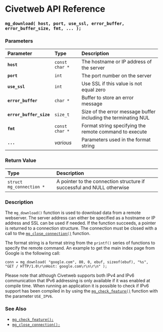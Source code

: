 # Civetweb API Reference

### `mg_download( host, port, use_ssl, error_buffer, error_buffer_size, fmt, ... );`

### Parameters

| Parameter | Type | Description |
| :--- | :--- | :--- |
|**`host`**|`const char *`|The hostname or IP address of the server|
|**`port`**|`int`|The port number on the server|
|**`use_ssl`**|`int`|Use SSL if this value is not equal zero|
|**`error_buffer`**|`char *`|Buffer to store an error message|
|**`error_buffer_size`**|`size_t`|Size of the error message buffer including the terminating NUL|
|**`fmt`**|`const char *`|Format string specifying the remote command to execute|
|**`...`**|*various*|Parameters used in the format string|

### Return Value

| Type | Description |
| :--- | :--- |
|`struct mg_connection *`|A pointer to the connection structure if successful and NULL otherwise|

### Description

The `mg_download()` function is used to download data from a remote webserver. The server address can either be specified as a hostname or IP address and SSL can be used if needed. If the function succeeds, a pointer is returned to a connection structure. The connection must be closed with a call to the [`mg_close_connection()`](mg_close_connection.md) function.

The format string is a format string from the `printf()` series of functions to specify the remote command. An example to get the main index page from Google is the following call:

`conn = mg_download( "google.com", 80, 0, ebuf, sizeof(ebuf),
                     "%s", "GET / HTTP/1.0\r\nHost: google.com\r\n\r\n" );`

Please note that although Civetweb supports both IPv4 and IPv6 communication that IPv6 addressing is only available if it was enabled at compile time. When running an application it is possible to check if IPv6 support has been compiled in by using the [`mg_check_feature()`](md_check_feature.md) function with the parameter `USE_IPV6`.

### See Also

* [`mg_check_feature();`](mg_check_feature.md)
* [`mg_close_connection();`](mg_close_connection.md)
